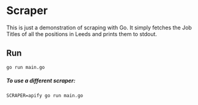 # Scraper

This is just a demonstration of scraping with Go.  It simply fetches the Job Titles of all the positions in Leeds and prints them to stdout.

## Run
`go run main.go`

##### To use a different scraper:

`SCRAPER=apify go run main.go`